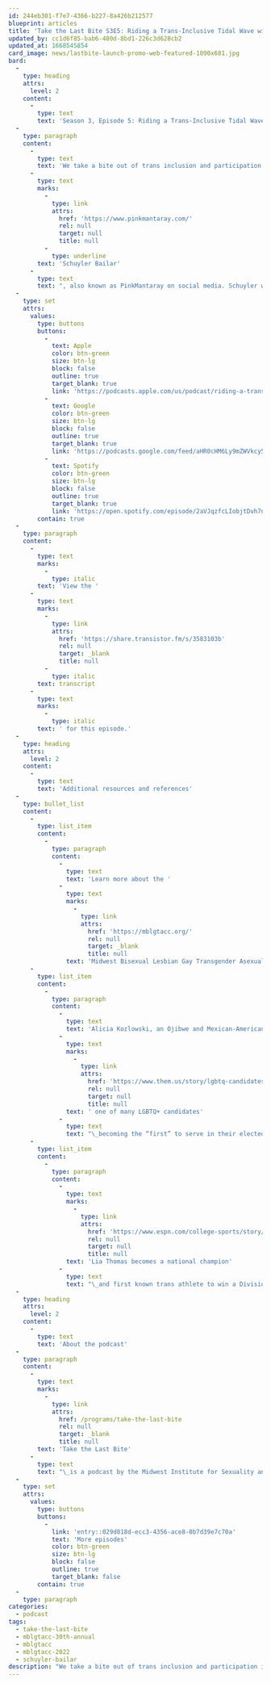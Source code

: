 ```yaml
---
id: 244eb301-f7e7-4366-b227-8a426b212577
blueprint: articles
title: 'Take the Last Bite S3E5: Riding a Trans-Inclusive Tidal Wave with Schuyler Bailar'
updated_by: cc1d6f85-bab6-480d-8bd1-226c3d628cb2
updated_at: 1668545854
card_image: news/lastbite-launch-promo-web-featured-1090x681.jpg
bard:
  -
    type: heading
    attrs:
      level: 2
    content:
      -
        type: text
        text: 'Season 3, Episode 5: Riding a Trans-Inclusive Tidal Wave with Schuyler Bailar'
  -
    type: paragraph
    content:
      -
        type: text
        text: 'We take a bite out of trans inclusion and participation in sports with '
      -
        type: text
        marks:
          -
            type: link
            attrs:
              href: 'https://www.pinkmantaray.com/'
              rel: null
              target: null
              title: null
          -
            type: underline
        text: 'Schuyler Bailar'
      -
        type: text
        text: ", also known as PinkMantaray on social media. Schuyler was one of the keynote speakers at MBLGTACC 2022 and during our candid conversation he shared incredible wisdom about tackling anti-trans aggressors as well as sharing his story as a young swimmer coming into transness in college.\_"
  -
    type: set
    attrs:
      values:
        type: buttons
        buttons:
          -
            text: Apple
            color: btn-green
            size: btn-lg
            block: false
            outline: true
            target_blank: true
            link: 'https://podcasts.apple.com/us/podcast/riding-a-trans-inclusive-tidal-wave-with-schuyler-bailar/id1582890778?i=1000586250769'
          -
            text: Google
            color: btn-green
            size: btn-lg
            block: false
            outline: true
            target_blank: true
            link: 'https://podcasts.google.com/feed/aHR0cHM6Ly9mZWVkcy50cmFuc2lzdG9yLmZtL3Rha2UtdGhlLWxhc3QtYml0ZQ/episode/YTFjMTRjOTMtY2Y1ZC00ZDNkLTkzMTItNjhjYzM0NmQ3ODEx?sa=X&ved=0CAUQkfYCahcKEwjgotu1ibH7AhUAAAAAHQAAAAAQAQ'
          -
            text: Spotify
            color: btn-green
            size: btn-lg
            block: false
            outline: true
            target_blank: true
            link: 'https://open.spotify.com/episode/2aVJqzfcLIobjtDvh7nXKW'
        contain: true
  -
    type: paragraph
    content:
      -
        type: text
        marks:
          -
            type: italic
        text: 'View the '
      -
        type: text
        marks:
          -
            type: link
            attrs:
              href: 'https://share.transistor.fm/s/3583103b'
              rel: null
              target: _blank
              title: null
          -
            type: italic
        text: transcript
      -
        type: text
        marks:
          -
            type: italic
        text: ' for this episode.'
  -
    type: heading
    attrs:
      level: 2
    content:
      -
        type: text
        text: 'Additional resources and references'
  -
    type: bullet_list
    content:
      -
        type: list_item
        content:
          -
            type: paragraph
            content:
              -
                type: text
                text: 'Learn more about the '
              -
                type: text
                marks:
                  -
                    type: link
                    attrs:
                      href: 'https://mblgtacc.org/'
                      rel: null
                      target: _blank
                      title: null
                text: 'Midwest Bisexual Lesbian Gay Transgender Asexual College Conference'
      -
        type: list_item
        content:
          -
            type: paragraph
            content:
              -
                type: text
                text: 'Alicia Kozlowski, an Ojibwe and Mexican-American nonbinary person, is'
              -
                type: text
                marks:
                  -
                    type: link
                    attrs:
                      href: 'https://www.them.us/story/lgbtq-candidates-2022-midterm-elections'
                      rel: null
                      target: null
                      title: null
                text: ' one of many LGBTQ+ candidates'
              -
                type: text
                text: "\_becoming the “first” to serve in their elected role"
      -
        type: list_item
        content:
          -
            type: paragraph
            content:
              -
                type: text
                marks:
                  -
                    type: link
                    attrs:
                      href: 'https://www.espn.com/college-sports/story/_/id/33529775/amid-protests-pennsylvania-swimmer-lia-thomas-becomes-first-known-transgender-athlete-win-division-national-championship'
                      rel: null
                      target: null
                      title: null
                text: 'Lia Thomas becomes a national champion'
              -
                type: text
                text: "\_and first known trans athlete to win a Division 1 title\_"
  -
    type: heading
    attrs:
      level: 2
    content:
      -
        type: text
        text: 'About the podcast'
  -
    type: paragraph
    content:
      -
        type: text
        marks:
          -
            type: link
            attrs:
              href: /programs/take-the-last-bite
              rel: null
              target: _blank
              title: null
        text: 'Take the Last Bite'
      -
        type: text
        text: "\_is a podcast by the Midwest Institute for Sexuality and Gender Diversity. It's a direct counter to the Midwest Nice mentality— highlighting advocacy and activism by queer/trans communities in the Midwest region. Through each episode, we're aiming to unearth the often disregarded and unacknowledged contributions of queer and trans folks to social change through interviews, casual conversations and reflections on Midwest queer time, space, and place.\_"
  -
    type: set
    attrs:
      values:
        type: buttons
        buttons:
          -
            link: 'entry::029d818d-ecc3-4356-ace8-0b7d39e7c70a'
            text: 'More episodes'
            color: btn-green
            size: btn-lg
            block: false
            outline: true
            target_blank: false
        contain: true
  -
    type: paragraph
categories:
  - podcast
tags:
  - take-the-last-bite
  - mblgtacc-30th-annual
  - mblgtacc
  - mblgtacc-2022
  - schuyler-bailar
description: "We take a bite out of trans inclusion and participation in sports with Schuyler Bailar, also known as PinkMantaray on social media. Schuyler was one of the keynote speakers at MBLGTACC 2022 and during our candid conversation he shared incredible wisdom about tackling anti-trans aggressors as well as sharing his story as a young swimmer coming into transness in college.\_"
---
```

